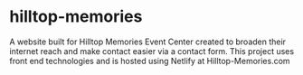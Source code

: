# hilltop-memories

A website built for Hilltop Memories Event Center created to broaden their internet reach and make contact easier via a contact form. 
This project uses front end technologies and is hosted using Netlify at Hilltop-Memories.com
